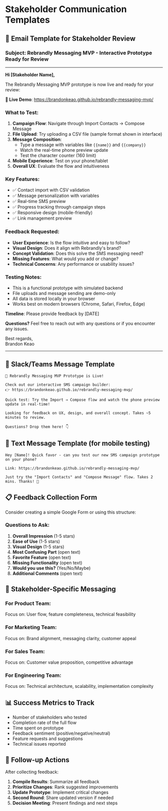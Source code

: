 # Stakeholder Communication Templates

## 📧 Email Template for Stakeholder Review

### Subject: Rebrandly Messaging MVP - Interactive Prototype Ready for Review

---

**Hi [Stakeholder Name],**

The Rebrandly Messaging MVP prototype is now live and ready for your review:

**🔗 Live Demo**: https://brandonkeao.github.io/rebrandly-messaging-mvp/

### What to Test:
1. **Campaign Flow**: Navigate through Import Contacts → Compose Message
2. **File Upload**: Try uploading a CSV file (sample format shown in interface)
3. **Message Composition**: 
   - Type a message with variables like `{{name}}` and `{{company}}`
   - Watch the real-time phone preview update
   - Test the character counter (160 limit)
4. **Mobile Experience**: Test on your phone/tablet
5. **Overall UX**: Evaluate the flow and intuitiveness

### Key Features:
- ✅ Contact import with CSV validation
- ✅ Message personalization with variables
- ✅ Real-time SMS preview
- ✅ Progress tracking through campaign steps
- ✅ Responsive design (mobile-friendly)
- ✅ Link management preview

### Feedback Requested:
- **User Experience**: Is the flow intuitive and easy to follow?
- **Visual Design**: Does it align with Rebrandly's brand?
- **Concept Validation**: Does this solve the SMS messaging need?
- **Missing Features**: What would you add or change?
- **Technical Concerns**: Any performance or usability issues?

### Testing Notes:
- This is a functional prototype with simulated backend
- File uploads and message sending are demo-only
- All data is stored locally in your browser
- Works best on modern browsers (Chrome, Safari, Firefox, Edge)

**Timeline**: Please provide feedback by [DATE]

**Questions?** Feel free to reach out with any questions or if you encounter any issues.

Best regards,  
Brandon Keao

---

## 💬 Slack/Teams Message Template

```
🚀 Rebrandly Messaging MVP Prototype is Live!

Check out our interactive SMS campaign builder:
👉 https://brandonkeao.github.io/rebrandly-messaging-mvp/

Quick test: Try the Import → Compose flow and watch the phone preview update in real-time!

Looking for feedback on UX, design, and overall concept. Takes ~5 minutes to review.

Questions? Drop them here! 👇
```

## 📱 Text Message Template (for mobile testing)

```
Hey [Name]! Quick favor - can you test our new SMS campaign prototype on your phone? 

Link: https://brandonkeao.github.io/rebrandly-messaging-mvp/

Just try the "Import Contacts" and "Compose Message" flow. Takes 2 mins. Thanks! 🙏
```

## 📋 Feedback Collection Form

Consider creating a simple Google Form or using this structure:

### Questions to Ask:
1. **Overall Impression** (1-5 stars)
2. **Ease of Use** (1-5 stars) 
3. **Visual Design** (1-5 stars)
4. **Most Confusing Part** (open text)
5. **Favorite Feature** (open text)
6. **Missing Functionality** (open text)
7. **Would you use this?** (Yes/No/Maybe)
8. **Additional Comments** (open text)

## 🎯 Stakeholder-Specific Messaging

### For Product Team:
Focus on: User flow, feature completeness, technical feasibility

### For Marketing Team:
Focus on: Brand alignment, messaging clarity, customer appeal

### For Sales Team:
Focus on: Customer value proposition, competitive advantage

### For Engineering Team:
Focus on: Technical architecture, scalability, implementation complexity

## 📊 Success Metrics to Track

- Number of stakeholders who tested
- Completion rate of the full flow
- Time spent on prototype
- Feedback sentiment (positive/negative/neutral)
- Feature requests and suggestions
- Technical issues reported

## 🔄 Follow-up Actions

After collecting feedback:
1. **Compile Results**: Summarize all feedback
2. **Prioritize Changes**: Rank suggested improvements
3. **Update Prototype**: Implement critical changes
4. **Second Round**: Share updated version if needed
5. **Decision Meeting**: Present findings and next steps
